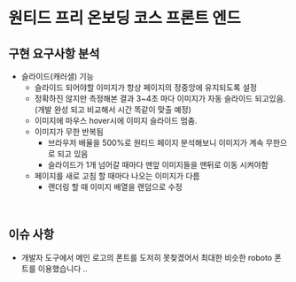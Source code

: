 # 원티드 프리 온보딩 코스 프론트 엔드

## 구현 요구사항 분석

- 슬라이드(캐러샐) 기능
  - 슬라이드 되어야할 이미지가 항상 페이지의 정중앙에 유지되도록 설정
  - 정확하진 않지만 측정해본 결과 3~4초 마다 이미지가 자동 슬라이드 되고있음. (개발 완성 되고 비교해서 시간 똑같이 맞출 예정)
  - 이미지에 마우스 hover시에 이미지 슬라이드 멈춤.
  - 이미지가 무한 반복됨
    - 브라우저 배율을 500%로 원티드 페이지 분석해보니 이미지가 계속 무한으로 되고 있음
    - 슬라이드가 1개 넘어갈 때마다 맨앞 이미지들을 맨뒤로 이동 시켜야함
  - 페이지를 새로 고침 할 때마다 나오는 이미지가 다름
    - 랜더링 할 때 이미지 배열을 랜덤으로 수정

<br />

## 이슈 사항

- 개발자 도구에서 메인 로고의 폰트를 도저히 못찾겠어서 최대한 비슷한 roboto 폰트를 이용했습니다 ..
